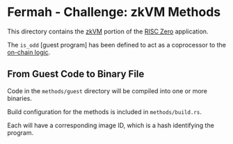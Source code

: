 # Fermah - Challenge:  zkVM Methods

 
This directory contains the [zkVM] portion of the [RISC Zero] application.

The `is_odd` [guest program] has been defined to act as a coprocessor to the [on-chain logic].

 

## From Guest Code to Binary File

Code in the `methods/guest` directory will be compiled into one or more binaries.

Build configuration for the methods is included in `methods/build.rs`.

Each will have a corresponding image ID, which is a hash identifying the program.

[zkVM]: https://dev.risczero.com/zkvm
[RISC Zero]: https://www.risczero.com/
[guest programs]: https://dev.risczero.com/terminology#guest-program
[on-chain logic]: ../contracts/
[guest/src/bin]: ./guest/src/bin/
[zkvm-hello-world]: https://dev.risczero.com/api/zkvm/tutorials/hello-world
[RISC Zero examples]: https://github.com/risc0/risc0/tree/release-1.1/examples
